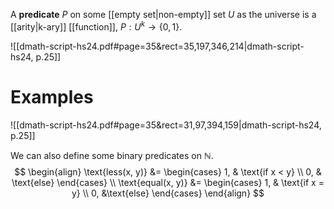 
A **predicate** $P$ on some [[empty set|non-empty]] set $U$ as the universe is a [[arity|k-ary]] [[function]], $P:U^k \to\{0, 1\}$.

![[dmath-script-hs24.pdf#page=35&rect=35,197,346,214|dmath-script-hs24, p.25]]

# Examples
![[dmath-script-hs24.pdf#page=35&rect=31,97,394,159|dmath-script-hs24, p.25]]

We can also define some binary predicates on $\mathbb N$.
$$
\begin{align}
\text{less(x, y)} &= \begin{cases}
1, & \text{if x < y} \\
0, & \text{else}
\end{cases} \\
\text{equal(x, y)} &= \begin{cases}
1, & \text{if x = y} \\
0, &\text{else}
\end{cases}
\end{align}
$$

